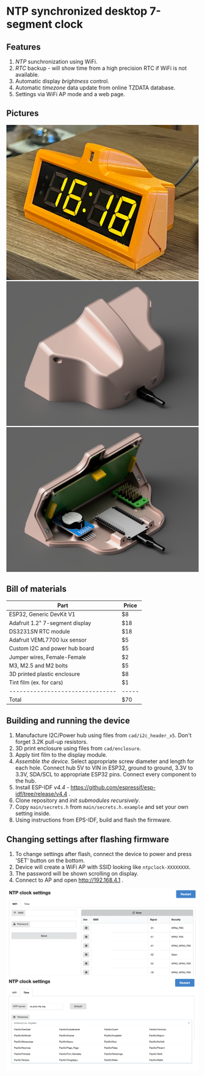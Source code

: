 NTP synchronized desktop 7-segment clock
=======================================================
Features
--------
1. *NTP* sunchronization using WiFi.
2. *RTC* backup - will show time from a high precision RTC if WiFi is not available.
3. Automatic display *brightness* control.
4. Automatic *timezone* data update from online TZDATA database.
5. Settings via WiFi AP mode and a web page.

Pictures
--------
![Front view](/readme_assets/assembly_front.jpg)
![Back view](/readme_assets/assembly_back.jpg)
![Inside view](/readme_assets/assembly_guts.jpg)

Bill of materials
-----------------

| Part                            | Price |
| ------------------------------- | ------|
| ESP32, Generic DevKit V1        | $8    |
| Adafruit 1.2" 7-segment display | $18   |
| DS3231*SN* RTC module           | $18   |
| Adafruit VEML7700 lux sensor    | $5    |
| Custom I2C and power hub board  | $5    |
| Jumper wires, Female-Female     | $2    |
| M3, M2.5 and M2 bolts           | $5    |
| 3D printed plastic enclosure    | $8    |
| Tint film (ex. for cars)        | $1    |
| ------------------------------- | ----- |
| Total                           | $70   |

Building and running the device
-------------------------------
1. Manufacture I2C/Power hub using files from `cad/i2c_header_x5`. Don't forget 3.2K pull-up resistors.
2. 3D print enclosure using files from `cad/enclosure`.
3. Apply tint film to the display module.
4. *Assemble the device.* Select appropriate screw diameter and length for each hole. Connect hub 5V to VIN in ESP32, ground to ground, 3.3V to 3.3V, SDA/SCL to appropriate ESP32 pins. Connect every component to the hub.
5. Install ESP-IDF *v4.4* - https://github.com/espressif/esp-idf/tree/release/v4.4 .
6. Clone repository and *init submodules recursively*.
7. Copy `main/secrets.h` from `main/secrets.h.example` and set your own setting inside.
8. Using instructions from EPS-IDF, build and flash the firmware.

Changing settings after flashing firmware
-----------------------------------------
1. To change settings after flash, connect the device to power and press 'SET' button on the bottom.
2. Device will create a WiFi AP with SSID looking like `ntpclock-XXXXXXXX`.
3. The password will be shown scrolling on display.
4. Connect to AP and open http://192.168.4.1 .

![UI wifi tab](/readme_assets/ui_wifi.png)
![UI time tab](/readme_assets/ui_time.png)
